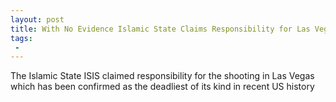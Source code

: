 ```yaml
---
layout: post
title: With No Evidence Islamic State Claims Responsibility for Las Vegas Shooting
tags:
 -
---
```

The Islamic State ISIS claimed responsibility for the shooting in Las Vegas which has been confirmed as the deadliest of its kind in recent US history

